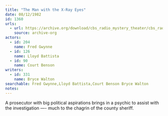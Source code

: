 ```yaml
---
title: "The Man with the X-Ray Eyes"
date: 08/12/1982
id: 1360
urls: 
  - url: https://archive.org/download/cbs_radio_mystery_theater/cbs_radio_mystery_theater-1351-1399.zip/cbs_radio_mystery_theater-1351-1399%2Fcbsrmt_1360_the_man_with_the_xray_eyes.mp3
    source: archive-org
actors:  
  - id: 204
    name: Fred Gwynne  
  - id: 126
    name: Lloyd Battista  
  - id: 90
    name: Court Benson
writers:  
  - id: 331
    name: Bryce Walton
searchable: Fred Gwynne,Lloyd Battista,Court Benson Bryce Walton
notes:  
---
```

A prosecutor with big political aspirations brings in a psychic to assist with the investigation —- much to the chagrin of the county sheriff.